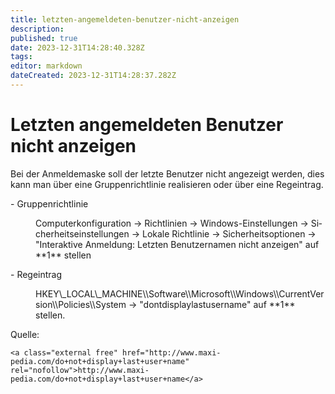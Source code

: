 ```yaml
---
title: letzten-angemeldeten-benutzer-nicht-anzeigen
description: 
published: true
date: 2023-12-31T14:28:40.328Z
tags: 
editor: markdown
dateCreated: 2023-12-31T14:28:37.282Z
---
```


# Letzten angemeldeten Benutzer nicht anzeigen

Bei der Anmeldemaske soll der letzte Benutzer nicht angezeigt werden, dies kann man über eine Gruppenrichtlinie realisieren oder über eine Regeintrag.

<div class="vector-body" id="bkmrk-gruppenrichtlinie-co"><div class="mw-body-content mw-content-ltr" dir="ltr" lang="de"><div class="mw-parser-output">- Gruppenrichtlinie <dl><dd>Computerkonfiguration → Richtlinien → Windows-Einstellungen → Sicherheitseinstellungen → Lokale Richtlinie → Sicherheitsoptionen → "Interaktive Anmeldung: Letzten Benutzernamen nicht anzeigen" auf **1** stellen</dd></dl>
- Regeintrag <dl><dd>HKEY\_LOCAL\_MACHINE\\Software\\Microsoft\\Windows\\CurrentVersion\\Policies\\System → "dontdisplaylastusername" auf **1** stellen.</dd></dl>

</div></div></div>  
Quelle:

```
<a class="external free" href="http://www.maxi-pedia.com/do+not+display+last+user+name" rel="nofollow">http://www.maxi-pedia.com/do+not+display+last+user+name</a>
```